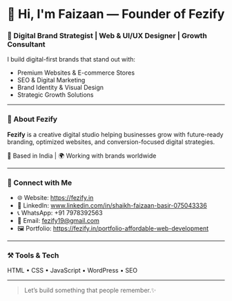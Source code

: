 # 👋 Hi, I'm Faizaan — Founder of Fezify

### 🚀 Digital Brand Strategist | Web & UI/UX Designer | Growth Consultant

I build digital-first brands that stand out with:
- Premium Websites & E-commerce Stores
- SEO & Digital Marketing
- Brand Identity & Visual Design
- Strategic Growth Solutions

---

### 🧩 About Fezify
**Fezify** is a creative digital studio helping businesses grow with future-ready branding, optimized websites, and conversion-focused digital strategies.

📍 Based in India | 🌍 Working with brands worldwide

---

### 🔗 Connect with Me
- 🌐 Website: https://fezify.in
- 💼 LinkedIn: www.linkedin.com/in/shaikh-faizaan-basir-075043336
- 📞 WhatsApp: +91 7978392563
- 📩 Email: fezify19@gmail.com
- 🖼️ Portfolio: https://fezify.in/portfolio-affordable-web-development
---

### ⚒️ Tools & Tech
HTML • CSS • JavaScript • WordPress • SEO 

---

> Let’s build something that people remember.✨
